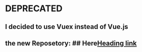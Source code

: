# DEPRECATED
## I decided to use Vuex instead of Vue.js 
## the new Reposetory: ## Here[Heading link](https://github.com/pandao/editor.md "Heading link")
